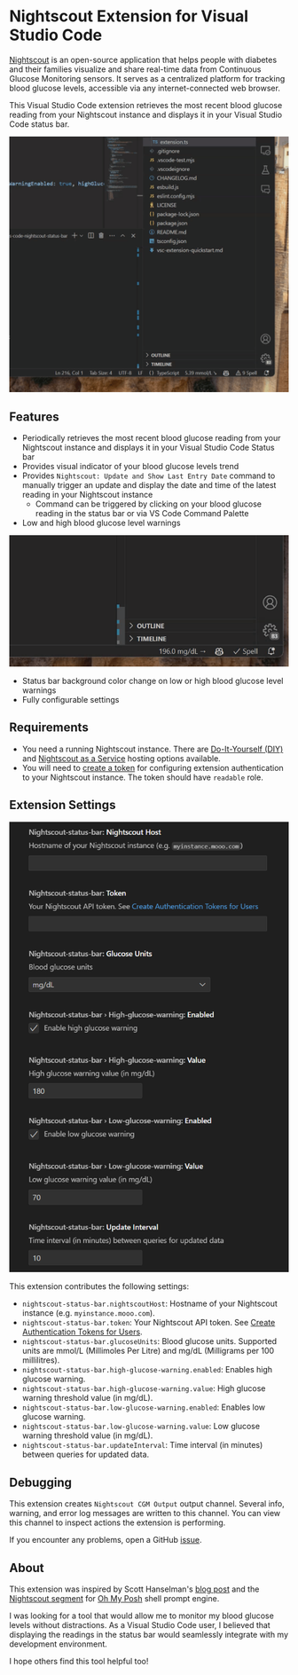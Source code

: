 # Nightscout Extension for Visual Studio Code

[Nightscout](https://nightscout.github.io/) is an open-source application that helps people with diabetes and their families visualize and share real-time data from Continuous Glucose Monitoring sensors. It serves as a centralized platform for tracking blood glucose levels, accessible via any internet-connected web browser.

This Visual Studio Code extension retrieves the most recent blood glucose reading from your Nightscout instance and displays it in your Visual Studio Code status bar.

![Nightscout Extension for Visual Studio Code](https://raw.githubusercontent.com/borkod/vs-code-nightscout-status-bar/main/images/nightscout-vs-code.gif)

## Features

- Periodically retrieves the most recent blood glucose reading from your Nightscout instance and displays it in your Visual Studio Code Status bar
- Provides visual indicator of your blood glucose levels trend
- Provides `Nightscout: Update and Show Last Entry Date` command to manually trigger an update and display the date and time of the latest reading in your Nightscout instance
  - Command can be triggered by clicking on your blood glucose reading in the status bar or via VS Code Command Palette
- Low and high blood glucose level warnings

![Nightscout Extension Warning](https://raw.githubusercontent.com/borkod/vs-code-nightscout-status-bar/main/images/nightscout-warning.gif)

- Status bar background color change on low or high blood glucose level warnings
- Fully configurable settings

## Requirements

- You need a running Nightscout instance. There are [Do-It-Yourself (DIY)](https://nightscout.github.io/nightscout/new_user/) and [Nightscout as a Service](https://nightscout.github.io/#nightscout-as-a-service) hosting options available.
- You will need to [create a token](https://nightscout.github.io/nightscout/security/#create-authentication-tokens-for-users) for configuring extension authentication to your Nightscout instance. The token should have `readable` role.

## Extension Settings

![Nightscout Extension Settings](https://raw.githubusercontent.com/borkod/vs-code-nightscout-status-bar/main/images/nightscout-settings.png)

This extension contributes the following settings:

- `nightscout-status-bar.nightscoutHost`: Hostname of your Nightscout instance (e.g. `myinstance.mooo.com`).
- `nightscout-status-bar.token`: Your Nightscout API token. See [Create Authentication Tokens for Users](https://nightscout.github.io/nightscout/security/#create-authentication-tokens-for-users).
- `nightscout-status-bar.glucoseUnits`: Blood glucose units. Supported units are mmol/L (Millimoles Per Litre) and mg/dL (Milligrams per 100 millilitres).
- `nightscout-status-bar.high-glucose-warning.enabled`: Enables high glucose warning.
- `nightscout-status-bar.high-glucose-warning.value`: High glucose warning threshold value (in mg/dL).
- `nightscout-status-bar.low-glucose-warning.enabled`: Enables low glucose warning.
- `nightscout-status-bar.low-glucose-warning.value`: Low glucose warning threshold value (in mg/dL).
- `nightscout-status-bar.updateInterval`: Time interval (in minutes) between queries for updated data.

## Debugging

This extension creates `Nightscout CGM Output` output channel. Several info, warning, and error log messages are written to this channel. You can view this channel to inspect actions the extension is performing.

If you encounter any problems, open a GitHub [issue](https://github.com/borkod/vs-code-nightscout-status-bar/issues).

## About

This extension was inspired by Scott Hanselman's [blog post](https://www.hanselman.com/blog/a-nightscout-segment-for-ohmyposh-shows-my-realtime-blood-sugar-readings-in-my-git-prompt) and the [Nightscout segment](https://ohmyposh.dev/docs/segments/health/nightscout) for [Oh My Posh](https://ohmyposh.dev/) shell prompt engine.

I was looking for a tool that would allow me to monitor my blood glucose levels without distractions. As a Visual Studio Code user, I believed that displaying the readings in the status bar would seamlessly integrate with my development environment.

I hope others find this tool helpful too!